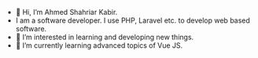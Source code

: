 - 👋 Hi, I’m Ahmed Shahriar Kabir.
- I am a software developer. I use PHP, Laravel etc. to develop web based software.
- 👀 I’m interested in learning and developing new things.
- 🌱 I’m currently learning advanced topics of Vue JS.

<!---
shrkabir/shrkabir is a ✨ special ✨ repository because its `README.md` (this file) appears on your GitHub profile.
You can click the Preview link to take a look at your changes.
--->
